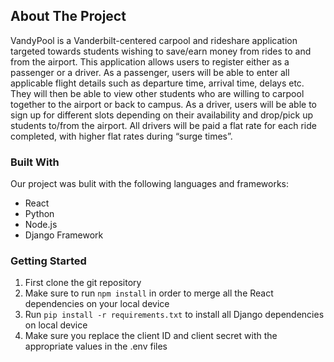 <!-- ABOUT THE PROJECT -->
## About The Project

VandyPool is a Vanderbilt-centered carpool and rideshare application targeted towards students wishing to save/earn money from rides to and from the airport. This application allows users to register either as a passenger or a driver. As a passenger, users will be able to enter all applicable flight details such as departure time, arrival time, delays etc. They will then be able to view other students who are willing to carpool together to the airport or back to campus. As a driver, users will be able to sign up for different slots depending on their availability and drop/pick up students to/from the airport. All drivers will be paid a flat rate for each ride completed, with higher flat rates during “surge times”.  


### Built With

Our project was bulit with the following languages and frameworks:

* React
* Python
* Node.js
* Django Framework


### Getting Started

1. First clone the git repository
2. Make sure to run ```npm install``` in order to merge all the React dependencies on your local device
3. Run ```pip install -r requirements.txt``` to install all Django dependencies on local device
4. Make sure you replace the client ID and client secret with the appropriate values in the .env files
